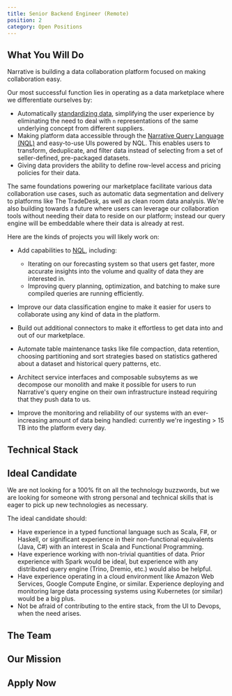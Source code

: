 ```yaml
---
title: Senior Backend Engineer (Remote)
position: 2
category: Open Positions
---
```


## What You Will Do

Narrative is building a data collaboration platform focused on making collaboration easy.

Our most successful function lies in operating as a data marketplace where we differentiate ourselves by:

- Automatically [standardizing data](https://kb.narrative.io/how-rosetta-stone-works), simplifying the user experience
  by eliminating the need to deal with `n` representations of the same underlying concept from different suppliers.
- Making platform data accessible through
  the [Narrative Query Language (NQL)](https://kb.narrative.io/narrative-sql-nql-overview) and easy-to-use UIs powered
  by NQL. This enables users to transform, deduplicate, and filter data instead of selecting from a set of
  seller-defined, pre-packaged datasets.
- Giving data providers the ability to define row-level access and pricing policies for their data.

The same foundations powering our marketplace facilitate various data collaboration use cases, such as automatic data
segmentation and delivery to platforms like The TradeDesk, as well as clean room data analysis. We're also building
towards a future where users can leverage our collaboration tools without needing their data to reside on our
platform; instead our query engine will be embeddable where their data is already at rest.

Here are the kinds of projects you will likely work on:

- Add capabilities to [NQL](https://kb.narrative.io/narrative-sql-nql-overview), including:
    - Iterating on our forecasting system so that users get faster, more accurate insights into the volume and
      quality of data they are interested in.
    - Improving query planning, optimization, and batching to make sure compiled queries are running efficiently.

- Improve our data classification engine to make it easier for users to collaborate using any kind of data in the
  platform.

- Build out additional connectors to make it effortless to get data into and out of our marketplace.

- Automate table maintenance tasks like file compaction, data retention, choosing partitioning and sort strategies based
  on statistics gathered about a dataset and historical query patterns, etc.

- Architect service interfaces and composable subsytems as we decompose our monolith and make it possible for users to
  run Narrative's query engine on their own infrastructure instead requiring that they push data to us.

- Improve the monitoring and reliability of our systems with an ever-increasing amount of data being handled: currently
  we're ingesting > 15 TB into the platform every day.

## Technical Stack

<common-section section-name="technical-stack"></common-section>

## Ideal Candidate

We are not looking for a 100% fit on all the technology buzzwords, but we are looking for someone with strong personal
and technical skills that is eager to pick up new technologies as necessary.

The ideal candidate should:

- Have experience in a typed functional language such as Scala, F#, or Haskell, or significant experience in their
  non-functional equivalents (Java, C#) with an interest in Scala and Functional Programming.
- Have experience working with non-trivial quantities of data. Prior experience with Spark would be ideal, but
  experience with any distributed query engine (Trino, Dremio, etc.) would also be helpful.
- Have experience operating in a cloud environment like Amazon Web Services, Google Compute Engine, or similar.
  Experience deploying and monitoring large data processing systems using Kubernetes (or similar) would be a big plus.
- Not be afraid of contributing to the entire stack, from the UI to Devops, when the need arises.
<common-section section-name="common-requirements"></common-section>

## The Team

<common-section section-name="team"></common-section>

## Our Mission

<common-section section-name="mission"></common-section>

## Apply Now

<common-section section-name="apply-now"></common-section>
